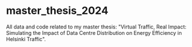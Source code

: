 # master_thesis_2024

All data and code related to my master thesis: "Virtual Traffic, Real Impact: Simulating the Impact of Data Centre Distribution on Energy Efficiency in Helsinki Traffic". 
